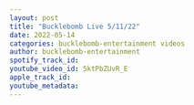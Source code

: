 ```yaml
---
layout: post
title: "Bucklebomb Live 5/11/22"
date: 2022-05-14
categories: bucklebomb-entertainment videos
author: bucklebomb-entertainment
spotify_track_id: 
youtube_video_id: 5ktPbZUvR_E
apple_track_id: 
youtube_metadata: 
---
```

